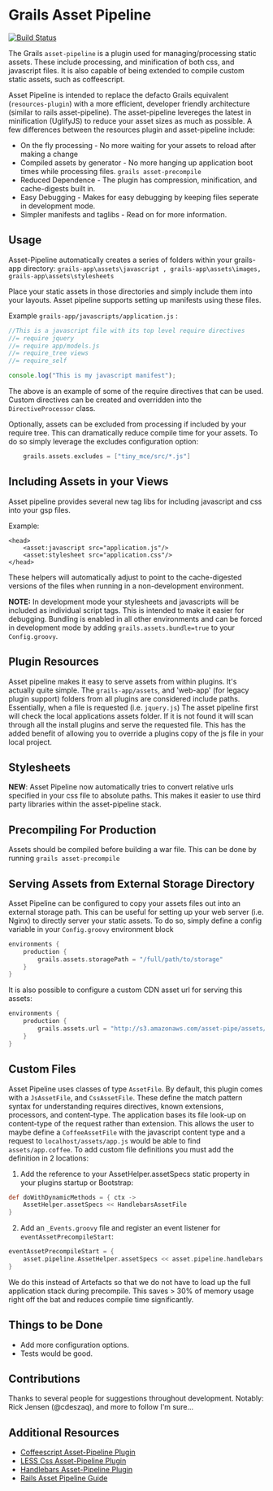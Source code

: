 Grails Asset Pipeline
=====================
[![Build Status](https://travis-ci.org/bertramdev/asset-pipeline.png?branch=master)](https://travis-ci.org/bertramdev/asset-pipeline)

The Grails `asset-pipeline` is a plugin used for managing/processing static assets. These include processing, and minification of both css, and javascript files. It is also capable of being extended to compile custom static assets, such as coffeescript.

Asset Pipeline is intended to replace the defacto Grails equivalent (`resources-plugin`) with a more efficient, developer friendly architecture (similar to rails asset-pipeline). The asset-pipeline levereges the latest in minification (UglifyJS) to reduce your asset sizes as much as possible. A few differences between the resources plugin and asset-pipeline include:

* On the fly processing - No more waiting for your assets to reload after making a change
* Compiled assets by generator - No more hanging up application boot times while processing files. `grails asset-precompile`
* Reduced Dependence - The plugin has compression, minification, and cache-digests built in.
* Easy Debugging - Makes for easy debugging by keeping files seperate in development mode.
* Simpler manifests and taglibs - Read on for more information.


Usage
-----
Asset-Pipeline automatically creates a series of folders within your grails-app directory: `grails-app\assets\javascript , grails-app\assets\images, grails-app\assets\stylesheets`

Place your static assets in those directories and simply include them into your layouts. Asset pipeline supports setting up manifests using these files.

Example `grails-app/javascripts/application.js` :

```javascript
//This is a javascript file with its top level require directives
//= require jquery
//= require app/models.js
//= require_tree views
//= require_self

console.log("This is my javascript manifest");
```

The above is an example of some of the require directives that can be used. Custom directives can be created and overridden into the `DirectiveProcessor` class.

Optionally, assets can be excluded from processing if included by your require tree. This can dramatically reduce compile time for your assets. To do so simply leverage the excludes configuration option:

```groovy
	grails.assets.excludes = ["tiny_mce/src/*.js"]
```

Including Assets in your Views
------------------------------
Asset pipeline provides several new tag libs for including javascript and css into your gsp files.

Example:
```gsp
<head>
	<asset:javascript src="application.js"/>
	<asset:stylesheet src="application.css"/>
</head>
```

These helpers will automatically adjust to point to the cache-digested versions of the files when running in a non-development environment.

**NOTE:** In development mode your stylesheets and javascripts will be included as individual script tags. This is intended to make it easier for debugging. Bundling is enabled in all other environments and can be forced in development mode by adding `grails.assets.bundle=true` to your `Config.groovy`.

Plugin Resources
----------------
Asset pipeline makes it easy to serve assets from within plugins. It's actually quite simple. The `grails-app/assets`, and 'web-app' (for legacy plugin support) folders from all plugins are considered include paths. Essentially, when a file is requested (i.e. `jquery.js`) The asset pipeline first will check the local applications assets folder. If it is not found it will scan through all the install plugins and serve the requested file. This has the added benefit of allowing you to override a plugins copy of the js file in your local project.

Stylesheets
-----------
**NEW**: Asset Pipeline now automatically tries to convert relative urls specified in your css file to absolute paths. This makes it easier to use third party libraries within the asset-pipeline stack.

Precompiling For Production
---------------------------
Assets should be compiled before building a war file. This can be done by running `grails asset-precompile`

Serving Assets from External Storage Directory
----------------------------------------------
Asset Pipeline can be configured to copy your assets files out into an external storage path. This can be useful for setting up your web server (i.e. Nginx) to directly server your static assets. To do so, simply define a config variable in your `Config.groovy` environment block

```groovy
environments {
	production {
		grails.assets.storagePath = "/full/path/to/storage"
	}
}
```

It is also possible to configure a custom CDN asset url for serving this assets:

```groovy
environments {
	production {
		grails.assets.url = "http://s3.amazonaws.com/asset-pipe/assets/"
	}
}
```

Custom Files
------------
Asset Pipeline uses classes of type `AssetFile`. By default, this plugin comes with a `JsAssetFile`, and `CssAssetFile`. These define the match pattern syntax for understanding requires directives, known extensions, processors, and content-type. The application bases its file look-up on content-type of the request rather than extension. This allows the user to maybe define a `CoffeeAssetFile` with the javascript content type and a request to `localhost/assets/app.js` would be able to find `assets/app.coffee`. To add custom file definitions you must add the definition in 2 locations:

1. Add the reference to your AssetHelper.assetSpecs static property in your plugins startup or Bootstrap:

```groovy
def doWithDynamicMethods = { ctx ->
	AssetHelper.assetSpecs << HandlebarsAssetFile
}
```

2. Add an `_Events.groovy` file and register an event listener for `eventAssetPrecompileStart`:

```groovy
eventAssetPrecompileStart = {
	asset.pipeline.AssetHelper.assetSpecs << asset.pipeline.handlebars.HandlebarsAssetFile
}
```

We do this instead of Artefacts so that we do not have to load up the full application stack during precompile. This saves > 30% of memory usage right off the bat and reduces compile time significantly.


Things to be Done
-----------------
* Add more configuration options.
* Tests would be good.

Contributions
-------------
Thanks to several people for suggestions throughout development. Notably: Rick Jensen (@cdeszaq), and more to follow I'm sure...

Additional Resources
--------------------
* [Coffeescript Asset-Pipeline Plugin](http://github.com/bertramdev/coffee-grails-asset-pipeline)
* [LESS Css Asset-Pipeline Plugin](http://github.com/bertramdev/less-grails-asset-pipeline)
* [Handlebars Asset-Pipeline Plugin](http://github.com/bertramdev/handlebars-grails-asset-pipeline)
* [Rails Asset Pipeline Guide](http://guides.rubyonrails.org/asset_pipeline.html)
